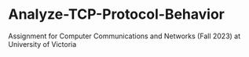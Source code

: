 # Analyze-TCP-Protocol-Behavior
Assignment for Computer Communications and Networks (Fall 2023) at University of Victoria
